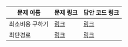 |문제 이름|문제 링크|답안 코드 링크|
|---|---|---|
|최소비용 구하기|[링크](http://boj.kr/1916)|[링크](https://github.com/rhs0266/FastCampus/tree/main/%EA%B0%95%EC%9D%98%20%EC%9E%90%EB%A3%8C/02-%EC%95%8C%EA%B3%A0%EB%A6%AC%EC%A6%98/14-최단거리/문제별%20코드/1916-최소비용%20구하기)|
|최단경로|[링크](http://boj.kr/1753)|[링크](https://github.com/rhs0266/FastCampus/tree/main/%EA%B0%95%EC%9D%98%20%EC%9E%90%EB%A3%8C/02-%EC%95%8C%EA%B3%A0%EB%A6%AC%EC%A6%98/14-최단거리/문제별%20코드/1753-최단경로)|